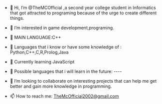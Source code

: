 - 👋 Hi, I’m @TheMCOfficial ,a second year college student in Informatics that got attracted to programing because of the urge to create different things.

- 👀 I’m interested in game development,programing.

- 🌱 MAIN LANGUAGE:C++

- 🌱 Languages that i know or have some knowledge of : Python,C++,C,R,Prolog,Java
- 🌱 Currently learning JavaScript 
- 🌱 Possible languages that i will learn in the future: ----

- 💞️ I’m looking to collaborate on interesting projects that can help me get better and gain more knowledge in programming.

- 📫 How to reach me: TheMcOfficial2002@gmail.com


<!---
TheMCOfficial/TheMCOfficial is a ✨ special ✨ repository because its `README.md` (this file) appears on your GitHub profile.
You can click the Preview link to take a look at your changes.
--->
